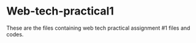 # Web-tech-practical1
These are the files containing web tech practical assignment #1 files and codes.
